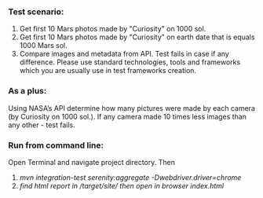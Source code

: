 ### Test scenario:
1. Get first 10 Mars photos made by "Curiosity" on 1000 sol.
2. Get first 10 Mars photos made by "Curiosity" on earth date that is equals 1000 Mars sol.
3. Compare images and metadata from API. Test fails in case if any difference.
Please use standard technologies, tools and frameworks
which you are usually use in test frameworks creation.

### As a plus:
Using NASA’s API determine how many pictures were made by each camera (by Curiosity on 1000 sol.).
If any camera made 10 times less images than any other - test fails.

### Run from command line:
Open Terminal and navigate project directory. Then
1) _mvn integration-test serenity:aggregate -Dwebdriver.driver=chrome_
2) _find html report in /target/site/ then open in browser index.html_
